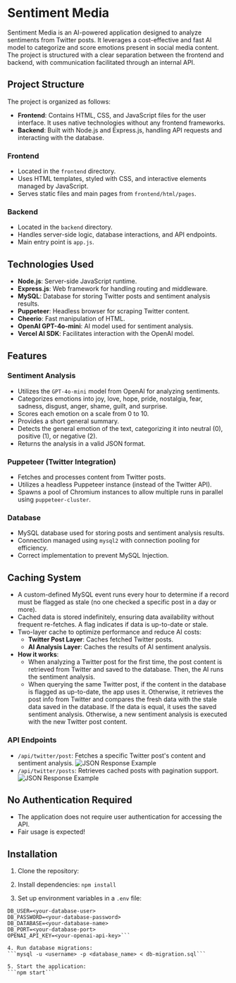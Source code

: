 # Sentiment Media

Sentiment Media is an AI-powered application designed to analyze sentiments from Twitter posts. It leverages a cost-effective and fast AI model to categorize and score emotions present in social media content. The project is structured with a clear separation between the frontend and backend, with communication facilitated through an internal API.

## Project Structure

The project is organized as follows:
- **Frontend**: Contains HTML, CSS, and JavaScript files for the user interface. It uses native technologies without any frontend frameworks.
- **Backend**: Built with Node.js and Express.js, handling API requests and interacting with the database.

### Frontend
- Located in the `frontend` directory.
- Uses HTML templates, styled with CSS, and interactive elements managed by JavaScript.
- Serves static files and main pages from `frontend/html/pages`.

### Backend
- Located in the `backend` directory.
- Handles server-side logic, database interactions, and API endpoints.
- Main entry point is `app.js`.

## Technologies Used

- **Node.js**: Server-side JavaScript runtime.
- **Express.js**: Web framework for handling routing and middleware.
- **MySQL**: Database for storing Twitter posts and sentiment analysis results.
- **Puppeteer**: Headless browser for scraping Twitter content.
- **Cheerio**: Fast manipulation of HTML.
- **OpenAI GPT-4o-mini**: AI model used for sentiment analysis.
- **Vercel AI SDK**: Facilitates interaction with the OpenAI model.

## Features

### Sentiment Analysis
- Utilizes the `GPT-4o-mini` model from OpenAI for analyzing sentiments.
- Categorizes emotions into joy, love, hope, pride, nostalgia, fear, sadness, disgust, anger, shame, guilt, and surprise.
- Scores each emotion on a scale from 0 to 10.
- Provides a short general summary.
- Detects the general emotion of the text, categorizing it into neutral (0), positive (1), or negative (2).
- Returns the analysis in a valid JSON format.

### Puppeteer (Twitter Integration)
- Fetches and processes content from Twitter posts.
- Utilizes a headless Puppeteer instance (instead of the Twitter API).
- Spawns a pool of Chromium instances to allow multiple runs in parallel using `puppeteer-cluster`.

### Database
- MySQL database used for storing posts and sentiment analysis results.
- Connection managed using `mysql2` with connection pooling for efficiency.
- Correct implementation to prevent MySQL Injection.

## Caching System
- A custom-defined MySQL event runs every hour to determine if a record must be flagged as stale (no one checked a specific post in a day or more).
- Cached data is stored indefinitely, ensuring data availability without frequent re-fetches. A flag indicates if data is up-to-date or stale.
- Two-layer cache to optimize performance and reduce AI costs:
  - **Twitter Post Layer**: Caches fetched Twitter posts.
  - **AI Analysis Layer**: Caches the results of AI sentiment analysis.
- **How it works**:
  - When analyzing a Twitter post for the first time, the post content is retrieved from Twitter and saved to the database. Then, the AI runs the sentiment analysis.
  - When querying the same Twitter post, if the content in the database is flagged as up-to-date, the app uses it. Otherwise, it retrieves the post info from Twitter and compares the fresh data with the stale data saved in the database. If the data is equal, it uses the saved sentiment analysis. Otherwise, a new sentiment analysis is executed with the new Twitter post content.

### API Endpoints
- `/api/twitter/post`: Fetches a specific Twitter post's content and sentiment analysis.
  ![JSON Response Example](path-to-image)
- `/api/twitter/posts`: Retrieves cached posts with pagination support.
  ![JSON Response Example](path-to-image)

## No Authentication Required
- The application does not require user authentication for accessing the API.
- Fair usage is expected!

## Installation

1. Clone the repository:

2. Install dependencies:
  ```npm install```

3. Set up environment variables in a `.env` file:
  ```DB_HOST=<your-database-host>
  DB_USER=<your-database-user>
  DB_PASSWORD=<your-database-password>
  DB_DATABASE=<your-database-name>
  DB_PORT=<your-database-port>
  OPENAI_API_KEY=<your-openai-api-key>```

4. Run database migrations:
  ```mysql -u <username> -p <database_name> < db-migration.sql```

5. Start the application:
  ```npm start```